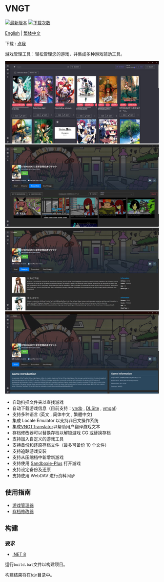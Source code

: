 # VNGT

[![最新版本](https://img.shields.io/github/v/release/charles7668/VNGT)](https://github.com/charles7668/VNGT/releases/)
[![下载次数](https://img.shields.io/github/downloads/charles7668/VNGT/total)](https://github.com/charles7668/VNGT/releases/)

[English](../README.md) | [繁体中文](./README.zh-tw.md)

下载 : [点我](https://github.com/charles7668/VNGT/releases/)

游戏管理工具：轻松管理您的游戏，并集成多种游戏辅助工具。

![主界面](./img/main.jpg)
![screenshot](./img/screenshot1.jpg)
![screenshot](./img/screenshot2.jpg)
![screenshot](./img/screenshot3.jpg)

- 自动扫描文件夹以查找游戏
- 自动下载游戏信息（目前支持：[vndb](https://vndb.org/) , [DLSite](https://www.dlsite.com) , [ymgal](https://www.ymgal.games/developer#%E6%90%9C%E7%B4%A2%E6%B8%B8%E6%88%8F%E5%88%97%E8%A1%A8)）
- 支持多种语言 (英文 , 简体中文 , 繁體中文)
- 集成 Locale Emulator 以支持非日文操作系统
- 集成[VNGTTranslator](https://github.com/charles7668/VNGTTranslator)以帮助用户翻译游戏文本
- 存档修改器可以替换存档以解锁游戏 CG 或替换存档
- 支持加入自定义的游戏工具
- 支持备份和还原存档文件（最多可备份 10 个文件）
- 支持追踪游戏安装
- 支持从压缩档中新增新游戏
- 支持使用 [Sandboxie-Plus](https://sandboxie-plus.com/) 打开游戏
- 支持设定备份及还原
- 支持使用 WebDAV 进行资料同步

## 使用指南

- [游戏管理器](./GameManager.zh-cn.md)
- [存档修改器](./SavePatcher.zh-cn.md)

## 构建

### 要求

- [.NET 8](https://dotnet.microsoft.com/en-us/download)

运行`build.bat`文件以构建项目。

构建结果将在`bin`目录中。
